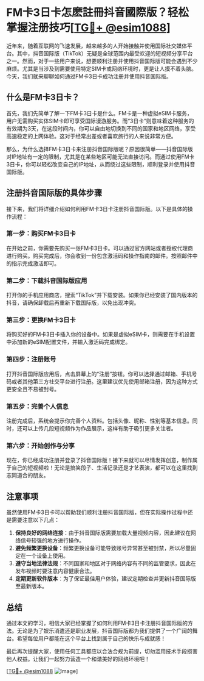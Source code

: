 # FM卡3日卡怎麽註冊抖音國際版？轻松掌握注册技巧[[TG💪+ @esim1088](https://t.me/s/esim1088)]

近年来，随着互联网的飞速发展，越来越多的人开始接触并使用国际社交媒体平台。其中，抖音国际版（TikTok）无疑是全球范围内最受欢迎的短视频分享平台之一。然而，对于一些用户来说，想要顺利注册并使用抖音国际版可能会遇到不少麻烦。尤其是当涉及到需要使用特定SIM卡或网络环境时，更是让人摸不着头脑。今天，我们就来聊聊如何通过FM卡3日卡成功注册并使用抖音国际版。

## 什么是FM卡3日卡？

首先，我们先简单了解一下FM卡3日卡是什么。FM卡是一种虚拟eSIM卡服务，用户无需购买实体SIM卡即可享受国际漫游服务。而“3日卡”则意味着这种服务的有效期为3天，在这段时间内，你可以自由地切换到不同的国家和地区网络，享受高速稳定的上网体验。这对于经常出差或者喜欢旅行的人来说非常方便。

那么，为什么选择FM卡3日卡来注册抖音国际版呢？原因很简单——抖音国际版对IP地址有一定的限制，尤其是在某些地区可能无法直接访问。而通过使用FM卡3日卡，你可以轻松改变自己的IP地址，从而绕过这些限制，顺利登录并使用抖音国际版。

## 注册抖音国际版的具体步骤

接下来，我们将详细介绍如何利用FM卡3日卡注册抖音国际版。以下是具体的操作流程：

### 第一步：购买FM卡3日卡

在开始之前，你需要先购买一张FM卡3日卡。可以通过官方网站或者授权代理商进行购买。购买完成后，你会收到一份包含激活码和操作指南的邮件。按照邮件中的指示完成激活即可。

### 第二步：下载抖音国际版应用

打开你的手机应用商店，搜索“TikTok”并下载安装。如果你已经安装了国内版本的抖音，请确保卸载后再重新下载国际版，以免出现冲突。

### 第三步：更换FM卡3日卡

将购买好的FM卡3日卡插入你的设备中。如果是虚拟eSIM卡，则需要在手机设置中添加新的eSIM配置文件，并输入激活码完成绑定。

### 第四步：注册账号

打开抖音国际版应用后，点击屏幕上的“注册”按钮。你可以选择通过邮箱、手机号码或者其他第三方社交平台进行注册。这里建议优先使用邮箱注册，因为这种方式更安全且不易被封号。

### 第五步：完善个人信息

注册完成后，系统会提示你完善个人资料。包括头像、昵称、性别等基本信息。同时，还可以上传几段短视频作为作品展示，这样有助于吸引更多关注者。

### 第六步：开始创作与分享

现在，你已经成功注册并登录了抖音国际版！接下来就可以尽情发挥创意，制作属于自己的短视频啦！无论是搞笑段子、生活记录还是才艺表演，都可以在这里找到志同道合的朋友。

## 注意事项

虽然使用FM卡3日卡可以帮助我们顺利注册抖音国际版，但在实际操作过程中还是需要注意以下几点：

1. **保持良好的网络连接**：由于抖音国际版需要加载大量视频内容，因此建议在网络信号较强的地方进行操作。
2. **避免频繁更换设备**：频繁更换设备可能导致账号异常甚至被封禁，所以尽量固定在一个设备上使用。
3. **遵守当地法律法规**：不同国家和地区对于网络内容有不同的监管要求，因此在发布视频时要注意内容健康合法。
4. **定期更新软件版本**：为了保证最佳用户体验，建议定期检查并更新抖音国际版至最新版本。

## 总结

通过本文的学习，相信大家已经掌握了如何利用FM卡3日卡注册抖音国际版的方法。无论是为了娱乐消遣还是职业发展，抖音国际版都为我们提供了一个广阔的舞台。希望每位用户都能在这个平台上找到属于自己的快乐与成就感！

最后再次提醒大家，使用任何工具都应以合法合规为前提，切勿滥用技术手段损害他人权益。让我们一起努力营造一个和谐美好的网络环境吧！

[[TG💪+ @esim1088](https://t.me/s/esim1088) ![Image](https://i.postimg.cc/4NQfJmqS/Snipaste-2025-05-13-00-14-12.png)]